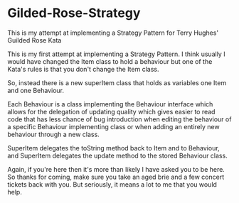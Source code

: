 # Gilded-Rose-Strategy
This is my attempt at implementing a Strategy Pattern for Terry Hughes' Guilded Rose Kata


This is my first attempt at implementing a Strategy Pattern. I think usually I would have changed the Item class to hold a behaviour but one of the Kata's rules is that you don't change the Item class.

So, instead there is a new superItem class that holds as variables one Item and one Behaviour.

Each Behaviour is a class implementing the Behaviour interface which allows for the delegation of updating quality which gives easier to read code that has less chance of bug introduction when editing the behaviour of a specific Behaviour implementing class or when adding an entirely new behaviour through a new class.

SuperItem delegates the toString method back to Item and to Behaviour, and SuperItem delegates the update method to the stored Behaviour class.


Again, if you're here then it's more than likely I have asked you to be here. So thanks for coming, make sure you take an aged brie and a few concert tickets back with you. But seriously, it means a lot to me that you would help.
